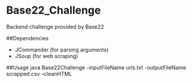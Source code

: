 # Base22_Challenge
Backend challenge provided by Base22

##Dependencies
* JCommander (for parsing arguments)
* JSoup (for web scraping)

##Usage
java Base22Challenge -inputFileName urls.txt -outputFileName scrapped.csv -cleanHTML
